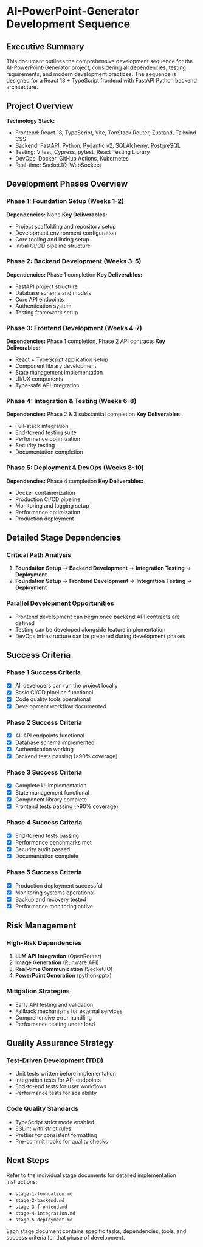 # AI-PowerPoint-Generator Development Sequence

## Executive Summary

This document outlines the comprehensive development sequence for the AI-PowerPoint-Generator project, considering all dependencies, testing requirements, and modern development practices. The sequence is designed for a React 18 + TypeScript frontend with FastAPI Python backend architecture.

## Project Overview

**Technology Stack:**
- Frontend: React 18, TypeScript, Vite, TanStack Router, Zustand, Tailwind CSS
- Backend: FastAPI, Python, Pydantic v2, SQLAlchemy, PostgreSQL
- Testing: Vitest, Cypress, pytest, React Testing Library
- DevOps: Docker, GitHub Actions, Kubernetes
- Real-time: Socket.IO, WebSockets

## Development Phases Overview

### Phase 1: Foundation Setup (Weeks 1-2)
**Dependencies:** None
**Key Deliverables:**
- Project scaffolding and repository setup
- Development environment configuration
- Core tooling and linting setup
- Initial CI/CD pipeline structure

### Phase 2: Backend Development (Weeks 3-5)
**Dependencies:** Phase 1 completion
**Key Deliverables:**
- FastAPI project structure
- Database schema and models
- Core API endpoints
- Authentication system
- Testing framework setup

### Phase 3: Frontend Development (Weeks 4-7)
**Dependencies:** Phase 1 completion, Phase 2 API contracts
**Key Deliverables:**
- React + TypeScript application setup
- Component library development
- State management implementation
- UI/UX components
- Type-safe API integration

### Phase 4: Integration & Testing (Weeks 6-8)
**Dependencies:** Phase 2 & 3 substantial completion
**Key Deliverables:**
- Full-stack integration
- End-to-end testing suite
- Performance optimization
- Security testing
- Documentation completion

### Phase 5: Deployment & DevOps (Weeks 8-10)
**Dependencies:** Phase 4 completion
**Key Deliverables:**
- Docker containerization
- Production CI/CD pipeline
- Monitoring and logging setup
- Performance optimization
- Production deployment

## Detailed Stage Dependencies

### Critical Path Analysis
1. **Foundation Setup** → **Backend Development** → **Integration Testing** → **Deployment**
2. **Foundation Setup** → **Frontend Development** → **Integration Testing** → **Deployment**

### Parallel Development Opportunities
- Frontend development can begin once backend API contracts are defined
- Testing can be developed alongside feature implementation
- DevOps infrastructure can be prepared during development phases

## Success Criteria

### Phase 1 Success Criteria
- [x] All developers can run the project locally
- [x] Basic CI/CD pipeline functional
- [x] Code quality tools operational
- [x] Development workflow documented

### Phase 2 Success Criteria
- [x] All API endpoints functional
- [x] Database schema implemented
- [x] Authentication working
- [x] Backend tests passing (>90% coverage)

### Phase 3 Success Criteria
- [x] Complete UI implementation
- [x] State management functional
- [x] Component library complete
- [x] Frontend tests passing (>90% coverage)

### Phase 4 Success Criteria
- [x] End-to-end tests passing
- [x] Performance benchmarks met
- [x] Security audit passed
- [x] Documentation complete

### Phase 5 Success Criteria
- [x] Production deployment successful
- [x] Monitoring systems operational
- [x] Backup and recovery tested
- [x] Performance monitoring active

## Risk Management

### High-Risk Dependencies
1. **LLM API Integration** (OpenRouter)
2. **Image Generation** (Runware API)
3. **Real-time Communication** (Socket.IO)
4. **PowerPoint Generation** (python-pptx)

### Mitigation Strategies
- Early API testing and validation
- Fallback mechanisms for external services
- Comprehensive error handling
- Performance testing under load

## Quality Assurance Strategy

### Test-Driven Development (TDD)
- Unit tests written before implementation
- Integration tests for API endpoints
- End-to-end tests for user workflows
- Performance tests for scalability

### Code Quality Standards
- TypeScript strict mode enabled
- ESLint with strict rules
- Prettier for consistent formatting
- Pre-commit hooks for quality checks

## Next Steps

Refer to the individual stage documents for detailed implementation instructions:
- `stage-1-foundation.md`
- `stage-2-backend.md`
- `stage-3-frontend.md`
- `stage-4-integration.md`
- `stage-5-deployment.md`

Each stage document contains specific tasks, dependencies, tools, and success criteria for that phase of development.
